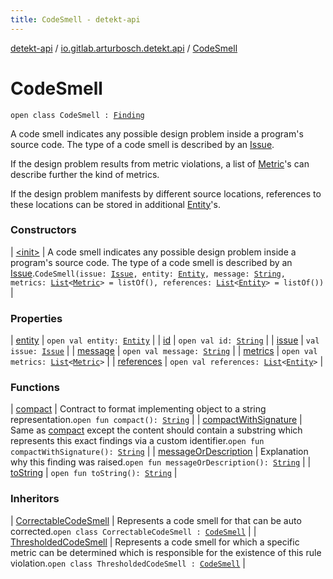 ```yaml
---
title: CodeSmell - detekt-api
---
```


[detekt-api](../../index.html) / [io.gitlab.arturbosch.detekt.api](../index.html) / [CodeSmell](./index.html)

# CodeSmell

`open class CodeSmell : `[`Finding`](../-finding/index.html)

A code smell indicates any possible design problem inside a program's source code.
The type of a code smell is described by an [Issue](../-issue/index.html).

If the design problem results from metric violations, a list of [Metric](../-metric/index.html)'s
can describe further the kind of metrics.

If the design problem manifests by different source locations, references to these
locations can be stored in additional [Entity](../-entity/index.html)'s.

### Constructors

| [&lt;init&gt;](-init-.html) | A code smell indicates any possible design problem inside a program's source code. The type of a code smell is described by an [Issue](../-issue/index.html).`CodeSmell(issue: `[`Issue`](../-issue/index.html)`, entity: `[`Entity`](../-entity/index.html)`, message: `[`String`](https://kotlinlang.org/api/latest/jvm/stdlib/kotlin/-string/index.html)`, metrics: `[`List`](https://kotlinlang.org/api/latest/jvm/stdlib/kotlin.collections/-list/index.html)`<`[`Metric`](../-metric/index.html)`> = listOf(), references: `[`List`](https://kotlinlang.org/api/latest/jvm/stdlib/kotlin.collections/-list/index.html)`<`[`Entity`](../-entity/index.html)`> = listOf())` |

### Properties

| [entity](entity.html) | `open val entity: `[`Entity`](../-entity/index.html) |
| [id](id.html) | `open val id: `[`String`](https://kotlinlang.org/api/latest/jvm/stdlib/kotlin/-string/index.html) |
| [issue](issue.html) | `val issue: `[`Issue`](../-issue/index.html) |
| [message](message.html) | `open val message: `[`String`](https://kotlinlang.org/api/latest/jvm/stdlib/kotlin/-string/index.html) |
| [metrics](metrics.html) | `open val metrics: `[`List`](https://kotlinlang.org/api/latest/jvm/stdlib/kotlin.collections/-list/index.html)`<`[`Metric`](../-metric/index.html)`>` |
| [references](references.html) | `open val references: `[`List`](https://kotlinlang.org/api/latest/jvm/stdlib/kotlin.collections/-list/index.html)`<`[`Entity`](../-entity/index.html)`>` |

### Functions

| [compact](compact.html) | Contract to format implementing object to a string representation.`open fun compact(): `[`String`](https://kotlinlang.org/api/latest/jvm/stdlib/kotlin/-string/index.html) |
| [compactWithSignature](compact-with-signature.html) | Same as [compact](../-compactable/compact.html) except the content should contain a substring which represents this exact findings via a custom identifier.`open fun compactWithSignature(): `[`String`](https://kotlinlang.org/api/latest/jvm/stdlib/kotlin/-string/index.html) |
| [messageOrDescription](message-or-description.html) | Explanation why this finding was raised.`open fun messageOrDescription(): `[`String`](https://kotlinlang.org/api/latest/jvm/stdlib/kotlin/-string/index.html) |
| [toString](to-string.html) | `open fun toString(): `[`String`](https://kotlinlang.org/api/latest/jvm/stdlib/kotlin/-string/index.html) |

### Inheritors

| [CorrectableCodeSmell](../-correctable-code-smell/index.html) | Represents a code smell for that can be auto corrected.`open class CorrectableCodeSmell : `[`CodeSmell`](./index.html) |
| [ThresholdedCodeSmell](../-thresholded-code-smell/index.html) | Represents a code smell for which a specific metric can be determined which is responsible for the existence of this rule violation.`open class ThresholdedCodeSmell : `[`CodeSmell`](./index.html) |

